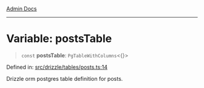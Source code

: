 [Admin Docs](/)

***

# Variable: postsTable

> `const` **postsTable**: `PgTableWithColumns`\<\{\}\>

Defined in: [src/drizzle/tables/posts.ts:14](https://github.com/PurnenduMIshra129th/talawa-api/blob/75f0e499b44e2c3bed70cf951ac8ac374317f43b/src/drizzle/tables/posts.ts#L14)

Drizzle orm postgres table definition for posts.
